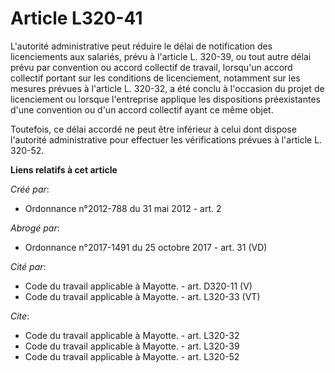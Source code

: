 # Article L320-41

L'autorité administrative peut réduire le délai de notification des licenciements aux salariés, prévu à l'article L. 320-39,
ou tout autre délai prévu par convention ou accord collectif de travail, lorsqu'un accord collectif portant sur les
conditions de licenciement, notamment sur les mesures prévues à l'article L. 320-32, a été conclu à l'occasion du projet de
licenciement ou lorsque l'entreprise applique les dispositions préexistantes d'une convention ou d'un accord collectif ayant
ce même objet. 

Toutefois, ce délai accordé ne peut être inférieur à celui dont dispose l'autorité administrative pour effectuer les
vérifications prévues à l'article L. 320-52.

**Liens relatifs à cet article**

_Créé par_:

  - Ordonnance n°2012-788 du 31 mai 2012 - art. 2

_Abrogé par_:

  - Ordonnance n°2017-1491 du 25 octobre 2017 - art. 31 (VD)

_Cité par_:

  - Code du travail applicable à Mayotte. - art. D320-11 (V)
  - Code du travail applicable à Mayotte. - art. L320-33 (VT)

_Cite_:

  - Code du travail applicable à Mayotte. - art. L320-32
  - Code du travail applicable à Mayotte. - art. L320-39
  - Code du travail applicable à Mayotte. - art. L320-52
